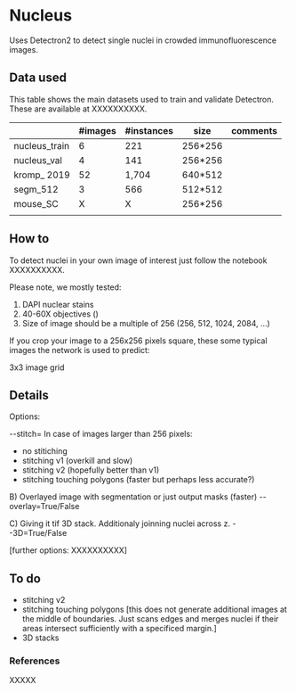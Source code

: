 # Nucleus
Uses Detectron2 to detect single nuclei in crowded immunofluorescence images.

## Data used
This table shows the main datasets used to train and validate Detectron. These are available at XXXXXXXXXX.

|   | #images  |  #instances | size  | comments  |
|---|---|---|---|---|
nucleus_train |	6 |	221 | 256*256
nucleus_val | 4 | 141 | 256*256
kromp_ 2019 | 52 | 1,704 | 640*512
segm_512 | 3 | 566 | 512*512
mouse_SC | X | X | 256*256
|   |   |   |   |   |

## How to
To detect nuclei in your own image of interest just follow the notebook XXXXXXXXXX. 

Please note, we mostly tested:
1) DAPI nuclear stains
2) 40-60X objectives ()
3) Size of image should be a multiple of 256 (256, 512, 1024, 2084, ...)


If you crop your image to a 256x256 pixels square, these some typical images the network is used to predict:


3x3 image grid


## Details 

Options:

--stitch=
In case of images larger than 256 pixels:
- no stitiching
- stitching v1 (overkill and slow)
- stitching v2 (hopefully better than v1)
- stitching touching polygons (faster but perhaps less accurate?)

B) Overlayed image with segmentation or just output masks (faster)
--overlay=True/False


C) Giving it tif 3D stack. Additionaly joinning nuclei across z.
--3D=True/False

[further options: XXXXXXXXXX]


## To do

- stitching v2
- stitching touching polygons [this does not generate additional images at the middle of boundaries. Just scans edges and merges nuclei if their areas intersect sufficiently with a specificed margin.]
- 3D stacks


### References

XXXXX


